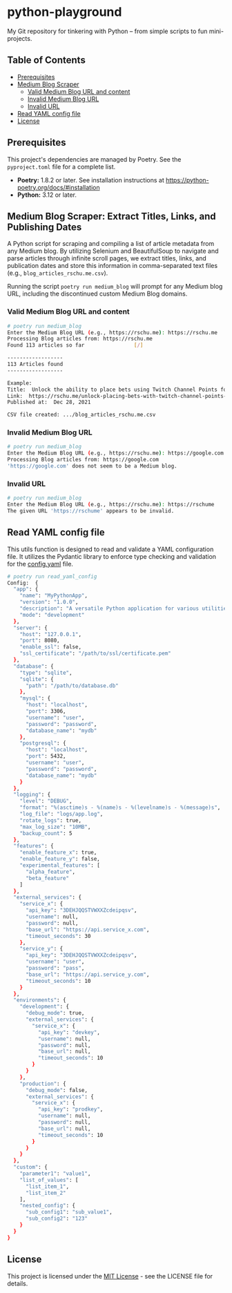 # python-playground

My Git repository for tinkering with Python – from simple scripts to fun mini-projects.

## Table of Contents
* [Prerequisites](#prerequisites)
* [Medium Blog Scraper](#medium-blog-scraper-extract-titles-links-and-publishing-dates)
  * [Valid Medium Blog URL and content](#valid-medium-blog-url-and-content)
  * [Invalid Medium Blog URL](#invalid-medium-blog-url)
  * [Invalid URL](#invalid-url)
* [Read YAML config file](#read-yaml-config-file)
* [License](#license)


## Prerequisites
This project's dependencies are managed by Poetry. See the `pyproject.toml` file for a complete list.

* **Poetry:** 1.8.2 or later. See installation instructions at https://python-poetry.org/docs/#installation
* **Python:** 3.12 or later.


## Medium Blog Scraper: Extract Titles, Links, and Publishing Dates
A Python script for scraping and compiling a list of article metadata from any Medium blog. By utilizing Selenium and BeautifulSoup to navigate and parse articles through infinite scroll pages, we extract titles, links, and publication dates and store this information in comma-separated text files (e.g., `blog_articles_rschu.me.csv`).

Running the script `poetry run medium_blog` will prompt for any Medium blog URL, including the discontinued custom Medium Blog domains. 

### Valid Medium Blog URL and content
```bash
# poetry run medium_blog
Enter the Medium Blog URL (e.g., https://rschu.me): https://rschu.me
Processing Blog articles from: https://rschu.me
Found 113 articles so far                [/]

------------------
113 Articles found
------------------

Example:
Title:  Unlock the ability to place bets using Twitch Channel Points for chat predictions.
Link:  https://rschu.me/unlock-placing-bets-with-twitch-channel-points-for-chat-predictions-783c2eadeab8
Published at:  Dec 28, 2021

CSV file created: .../blog_articles_rschu.me.csv
```

### Invalid Medium Blog URL
```bash
# poetry run medium_blog
Enter the Medium Blog URL (e.g., https://rschu.me): https://google.com
Processing Blog articles from: https://google.com
'https://google.com' does not seem to be a Medium blog.
```

### Invalid URL
```bash
# poetry run medium_blog
Enter the Medium Blog URL (e.g., https://rschu.me): https://rschume
The given URL 'https://rschume' appears to be invalid.
```

## Read YAML config file
This utils function is designed to read and validate a YAML configuration file.
It utilizes the Pydantic library to enforce type checking and validation for the [config.yaml](python_playground/assets/config.yaml) file.
```bash
# poetry run read_yaml_config
Config:  {
  "app": {
    "name": "MyPythonApp",
    "version": "1.0.0",
    "description": "A versatile Python application for various utilities.",
    "mode": "development"
  },
  "server": {
    "host": "127.0.0.1",
    "port": 8080,
    "enable_ssl": false,
    "ssl_certificate": "/path/to/ssl/certificate.pem"
  },
  "database": {
    "type": "sqlite",
    "sqlite": {
      "path": "/path/to/database.db"
    },
    "mysql": {
      "host": "localhost",
      "port": 3306,
      "username": "user",
      "password": "password",
      "database_name": "mydb"
    },
    "postgresql": {
      "host": "localhost",
      "port": 5432,
      "username": "user",
      "password": "password",
      "database_name": "mydb"
    }
  },
  "logging": {
    "level": "DEBUG",
    "format": "%(asctime)s - %(name)s - %(levelname)s - %(message)s",
    "log_file": "logs/app.log",
    "rotate_logs": true,
    "max_log_size": "10MB",
    "backup_count": 5
  },
  "features": {
    "enable_feature_x": true,
    "enable_feature_y": false,
    "experimental_features": [
      "alpha_feature",
      "beta_feature"
    ]
  },
  "external_services": {
    "service_x": {
      "api_key": "3DEHJQQSTVWXXZcdeipqsv",
      "username": null,
      "password": null,
      "base_url": "https://api.service_x.com",
      "timeout_seconds": 30
    },
    "service_y": {
      "api_key": "3DEHJQQSTVWXXZcdeipqsv",
      "username": "user",
      "password": "pass",
      "base_url": "https://api.service_y.com",
      "timeout_seconds": 10
    }
  },
  "environments": {
    "development": {
      "debug_mode": true,
      "external_services": {
        "service_x": {
          "api_key": "devkey",
          "username": null,
          "password": null,
          "base_url": null,
          "timeout_seconds": 10
        }
      }
    },
    "production": {
      "debug_mode": false,
      "external_services": {
        "service_x": {
          "api_key": "prodkey",
          "username": null,
          "password": null,
          "base_url": null,
          "timeout_seconds": 10
        }
      }
    }
  },
  "custom": {
    "parameter1": "value1",
    "list_of_values": [
      "list_item_1",
      "list_item_2"
    ],
    "nested_config": {
      "sub_config1": "sub_value1",
      "sub_config2": "123"
    }
  }
}
```

## License
This project is licensed under the [MIT License](LICENSE) - see the LICENSE file for details.
